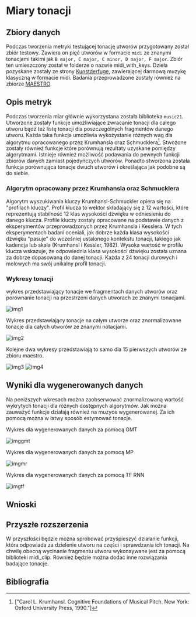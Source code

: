 # Miary tonacji

## Zbiory danych
Podczas tworzenia metryki testującej tonację utworów przygotowany został zbiór testowy. Zawiera on pięć utworów w formacie `midi` ze znanymi tonacjami takimi jak `B major, C major, C minor, D major, F major`. Zbiór ten umieszczony został w folderze o nazwie midi_with_keys. Dzieła pozyskane zostały ze strony [Kunstderfuge](https://www.kunstderfuge.com/beethoven/variae.htm), zawierającej darmową muzykę klasyczną w formacie midi. Badania przeprowadzone zostały również na zbiorze [MAESTRO][maestro].
## Opis metryk
Podczas tworzenia miar głównie wykorzystana została biblioteka `music21`. Utworzone zostały funkcje umożliwiające zwracanie tonacji dla całego utworu bądź też listę tonacji dla poszczególnych fragmentów danego utworu. Każda taka funkcja umożliwia wykożystanie różnych wag dla algorytmu opracowanego przez Krumhansla oraz Schmucklera[^krumh]. Stwożone zostały również funkcje które porównują rezultaty uzyskane pomiędzy algorytmami. Istnieje również możliwość podawania do pewnych funkcji zbiorów danych zamiast pojedyńczych utworów. Ponadto stworzona została funkcja porównująca tonacje dwuch utworów i określająca jak podobne są do siebie.
### Algorytm  opracowany przez Krumhansla oraz Schmucklera
Algorytm wyszukiwania kluczy Krumhansl-Schmuckler opiera się na "profilach kluczy". Profil klucza to wektor składający się z 12 wartości, które reprezentują stabilność 12 klas wysokości dźwięku w odniesieniu do danego klucza. Profile kluczy zostały opracowane na podstawie danych z eksperymentów przeprowadzonych przez Krumhansla i Kesslera. W tych eksperymentach badani oceniali, jak dobrze każda klasa wysokości dźwięku "pasuje" do wcześniej ustalonego kontekstu tonacji, takiego jak kadencja lub skala (Krumhansl i Kessler, 1982). Wysoka wartość w profilu klucza wskazuje, że odpowiednia klasa wysokości dźwięku została uznana za dobrze dopasowaną do danej tonacji. Każda z 24 tonacji durowych i molowych ma swój unikalny profil tonacji.
### Wykresy tonacji
wykres przedstawiający tonacje we fragmentach danych utworów oraz porównanie tonacji na przestrzeni danych utworach  ze znanymi tonacjami.


![img1](../../images/known_keys.png)


Wykres przedstawiający tonacje na całym utworze oraz znormalizowane tonacje dla całych utworów ze znanymi notacjami.


![img2](../../images/known_keys_one_key.png)


Kolejne dwa wykresy przedstawiają to samo dla 15 pierwszych utworów ze zbioru maestro.


![img3](../../images/maestro_keys_one_key.png)
![img4](../../images/maestro_keys_one_key.png)
## Wyniki dla wygenerowanych danych
Na poniższych wkresach można zaobserwować znormalizowaną wartość wykrytych tonacji dla różnych dostępnych algorytmów. Jak można zauważyć funkcje działają również na muzyce wygenerowanej. Za ich pomocą można w łatwy sposób estymować tonacje.


Wykres dla wygenerowanych danych za pomocą GMT


![imggmt](../../images/gmt_keys.png)


Wykres dla wygenerowanych danych za pomocą MP


![imgmr](../../images/mr_key.png)


Wykres dla wygenerowanych danych za pomocą TF RNN


![imgtf](../../images/tf_rnn_key.png)
## Wnioski

## Przyszłe rozszerzenia
W przyszłości będzie można spróbować przyśpieszyć działanie funkcji, która odpowiada za dzielenie utworu na części i sprawdzania ich tonacji. Na chwilę obecną wycinanie fragmentu utworu wykonaywane jest za pomocą biblioteki midi_clip. Również będzie można dodać inne rozwiązania badające tonacje.  
## Bibliografia

[maestro]: https://magenta.tensorflow.org/datasets/maestro

[^krumh]:  ["Carol L. Krumhansl. Cognitive Foundations of Musical Pitch. New York: Oxford University Press,
1990."]
